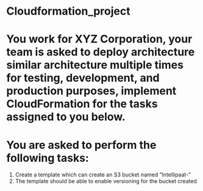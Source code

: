 # Cloudformation_project

# You work for XYZ Corporation, your team is asked to deploy architecture similar architecture multiple times for testing, development, and production purposes, implement CloudFormation for the tasks assigned to you below.

   
# You are asked to perform the following tasks: 
 
1. Create a template which can create an S3 bucket named “Intellipaat-<yourname >”
2. The template should be able to enable versioning for the bucket created 
